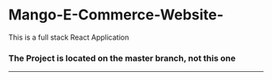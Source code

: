 # Mango-E-Commerce-Website-
This is a full stack React Application

### The Project is located on the master branch, not this one
_______________________________________________________________
